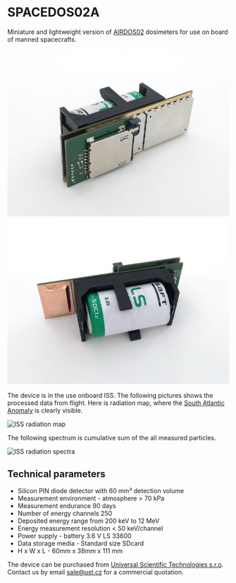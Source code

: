 # SPACEDOS02A

Miniature and lightweight version of [AIRDOS02](https://github.com/UniversalScientificTechnologies/AIRDOS02) dosimeters for use on board of manned spacecrafts.

![SPACEDOS02A device from bottom side](doc/src/img/SPACEDOS02A_bottom.jpg "PCB")
![SPACEDOS02A device from top side](doc/src/img/SPACEDOS02A_top.jpg "PCB")

The device is in the use onboard ISS. The following pictures shows the processed data from flight. Here is radiation map, where the [South Atlantic Anomaly](https://en.wikipedia.org/wiki/South_Atlantic_Anomaly) is clearly visible.

![ISS radiation map](/doc/img/ISS_radiation_map.png)

The following spectrum is cumulative sum of the all measured particles. 

![ISS radiation spectra](/doc/img/iss_flight_spectra.png)


## Technical parameters

* Silicon PIN diode detector with 60 mm³ detection volume
* Measurement environment - atmosphere > 70 kPa
* Measurement endurance 90 days
* Number of energy channels 250
* Deposited energy range from 200 keV to 12 MeV
* Energy measurement resolution < 50 keV/channel
* Power supply - battery 3.6 V LS 33600
* Data storage media - Standard size SDcard
* H x W  x  L - 60mm x 38mm x 111 mm  

The device can be purchased from [Universal Scientific Technologies s.r.o](http://www.ust.cz). Contact us by email sale@ust.cz for a commercial quotation.
